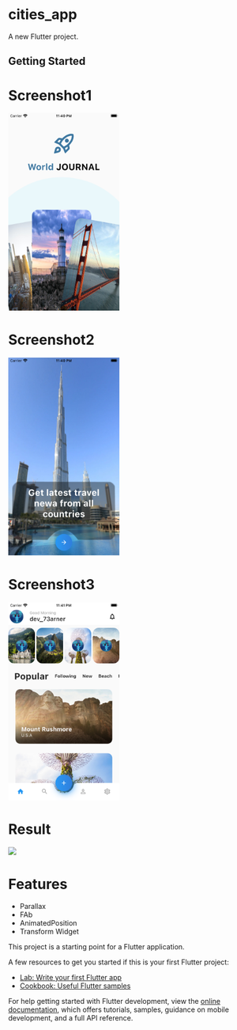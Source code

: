 # cities_app

A new Flutter project.

## Getting Started

# Screenshot1
<img src ="https://github.com/Mirzaazmath/flutter_city_travelApp/blob/main/assets/Screenshot1.png" height="400">


# Screenshot2
<img src ="https://github.com/Mirzaazmath/flutter_city_travelApp/blob/main/assets/Screenshot2.png" height="400">


# Screenshot3
<img src ="https://github.com/Mirzaazmath/flutter_city_travelApp/blob/main/assets/Screensot3.png" height="400">

# Result
<img src ="https://github.com/Mirzaazmath/flutter_city_travelApp/blob/main/assets/result.gif" height="400">


# Features
* Parallax
* FAb
* AnimatedPosition
* Transform Widget

This project is a starting point for a Flutter application.

A few resources to get you started if this is your first Flutter project:

- [Lab: Write your first Flutter app](https://docs.flutter.dev/get-started/codelab)
- [Cookbook: Useful Flutter samples](https://docs.flutter.dev/cookbook)

For help getting started with Flutter development, view the
[online documentation](https://docs.flutter.dev/), which offers tutorials,
samples, guidance on mobile development, and a full API reference.
